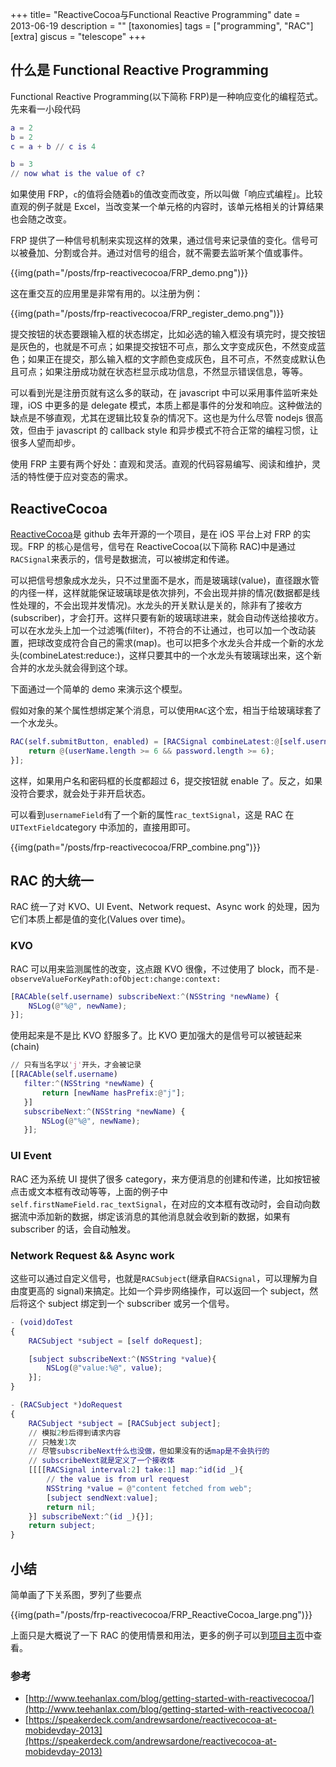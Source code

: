 +++
title= "ReactiveCocoa与Functional Reactive Programming"
date = 2013-06-19
description = ""
[taxonomies]
tags = ["programming", "RAC"]
[extra]
giscus = "telescope"
+++

## 什么是 Functional Reactive Programming

Functional Reactive Programming(以下简称 FRP)是一种响应变化的编程范式。先来看一小段代码

```m
a = 2
b = 2
c = a + b // c is 4

b = 3
// now what is the value of c?
```

如果使用 FRP，`c`的值将会随着`b`的值改变而改变，所以叫做「响应式编程」。比较直观的例子就是 Excel，当改变某一个单元格的内容时，该单元格相关的计算结果也会随之改变。

FRP 提供了一种信号机制来实现这样的效果，通过信号来记录值的变化。信号可以被叠加、分割或合并。通过对信号的组合，就不需要去监听某个值或事件。

{{img(path="/posts/frp-reactivecocoa/FRP_demo.png")}}

这在重交互的应用里是非常有用的。以注册为例：

{{img(path="/posts/frp-reactivecocoa/FRP_register_demo.png")}}

提交按钮的状态要跟输入框的状态绑定，比如必选的输入框没有填完时，提交按钮是灰色的，也就是不可点；如果提交按钮不可点，那么文字变成灰色，不然变成蓝色；如果正在提交，那么输入框的文字颜色变成灰色，且不可点，不然变成默认色且可点；如果注册成功就在状态栏显示成功信息，不然显示错误信息，等等。

可以看到光是注册页就有这么多的联动，在 javascript 中可以采用事件监听来处理，iOS 中更多的是 delegate 模式，本质上都是事件的分发和响应。这种做法的缺点是不够直观，尤其在逻辑比较复杂的情况下。这也是为什么尽管 nodejs 很高效，但由于 javascript 的 callback style 和异步模式不符合正常的编程习惯，让很多人望而却步。

使用 FRP 主要有两个好处：直观和灵活。直观的代码容易编写、阅读和维护，灵活的特性便于应对变态的需求。

## ReactiveCocoa

[ReactiveCocoa](https://github.com/ReactiveCocoa/ReactiveCocoa)是 github 去年开源的一个项目，是在 iOS 平台上对 FRP 的实现。FRP 的核心是信号，信号在 ReactiveCocoa(以下简称 RAC)中是通过`RACSignal`来表示的，信号是数据流，可以被绑定和传递。

可以把信号想象成水龙头，只不过里面不是水，而是玻璃球(value)，直径跟水管的内径一样，这样就能保证玻璃球是依次排列，不会出现并排的情况(数据都是线性处理的，不会出现并发情况)。水龙头的开关默认是关的，除非有了接收方(subscriber)，才会打开。这样只要有新的玻璃球进来，就会自动传送给接收方。可以在水龙头上加一个过滤嘴(filter)，不符合的不让通过，也可以加一个改动装置，把球改变成符合自己的需求(map)。也可以把多个水龙头合并成一个新的水龙头(combineLatest:reduce:)，这样只要其中的一个水龙头有玻璃球出来，这个新合并的水龙头就会得到这个球。

下面通过一个简单的 demo 来演示这个模型。

假如对象的某个属性想绑定某个消息，可以使用`RAC`这个宏，相当于给玻璃球套了一个水龙头。

```m
RAC(self.submitButton, enabled) = [RACSignal combineLatest:@[self.usernameField.rac_textSignal, self.passwordField.rac_textSignal] reduce:^id(NSString *userName, NSString *password) {
	return @(userName.length >= 6 && password.length >= 6);
}];
```

这样，如果用户名和密码框的长度都超过 6，提交按钮就 enable 了。反之，如果没符合要求，就会处于非开启状态。

可以看到`usernameField`有了一个新的属性`rac_textSignal`，这是 RAC 在`UITextField`category 中添加的，直接用即可。

{{img(path="/posts/frp-reactivecocoa/FRP_combine.png")}}

## RAC 的大统一

RAC 统一了对 KVO、UI Event、Network request、Async work 的处理，因为它们本质上都是值的变化(Values over time)。

### KVO

RAC 可以用来监测属性的改变，这点跟 KVO 很像，不过使用了 block，而不是`-observeValueForKeyPath:ofObject:change:context:`

```m
[RACAble(self.username) subscribeNext:^(NSString *newName) {
    NSLog(@"%@", newName);
}];
```

使用起来是不是比 KVO 舒服多了。比 KVO 更加强大的是信号可以被链起来(chain)

```m
// 只有当名字以'j'开头，才会被记录
[[RACAble(self.username)
   filter:^(NSString *newName) {
       return [newName hasPrefix:@"j"];
   }]
   subscribeNext:^(NSString *newName) {
       NSLog(@"%@", newName);
   }];
```

### UI Event

RAC 还为系统 UI 提供了很多 category，来方便消息的创建和传递，比如按钮被点击或文本框有改动等等，上面的例子中`self.firstNameField.rac_textSignal`，在对应的文本框有改动时，会自动向数据流中添加新的数据，绑定该消息的其他消息就会收到新的数据，如果有 subscriber 的话，会自动触发。

### Network Request && Async work

这些可以通过自定义信号，也就是`RACSubject`(继承自`RACSignal`，可以理解为自由度更高的 signal)来搞定。比如一个异步网络操作，可以返回一个 subject，然后将这个 subject 绑定到一个 subscriber 或另一个信号。

```m
- (void)doTest
{
    RACSubject *subject = [self doRequest];

    [subject subscribeNext:^(NSString *value){
        NSLog(@"value:%@", value);
    }];
}

- (RACSubject *)doRequest
{
    RACSubject *subject = [RACSubject subject];
	// 模拟2秒后得到请求内容
	// 只触发1次
	// 尽管subscribeNext什么也没做，但如果没有的话map是不会执行的
	// subscribeNext就是定义了一个接收体
    [[[[RACSignal interval:2] take:1] map:^id(id _){
        // the value is from url request
        NSString *value = @"content fetched from web";
        [subject sendNext:value];
        return nil;
    }] subscribeNext:^(id _){}];
    return subject;
}
```

## 小结

简单画了下关系图，罗列了些要点

{{img(path="/posts/frp-reactivecocoa/FRP_ReactiveCocoa_large.png")}}

上面只是大概说了一下 RAC 的使用情景和用法，更多的例子可以到[项目主页](https://github.com/ReactiveCocoa/ReactiveCocoa)中查看。

### 参考

- [http://www.teehanlax.com/blog/getting-started-with-reactivecocoa/](http://www.teehanlax.com/blog/getting-started-with-reactivecocoa/)
- [https://speakerdeck.com/andrewsardone/reactivecocoa-at-mobidevday-2013](https://speakerdeck.com/andrewsardone/reactivecocoa-at-mobidevday-2013)
